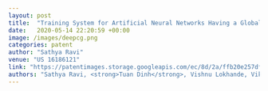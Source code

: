 ```yaml
---
layout: post
title:  "Training System for Artificial Neural Networks Having a Global Weight Constrainer"
date:   2020-05-14 22:20:59 +00:00
image: /images/deepcg.png
categories: patent
author: "Sathya Ravi"
venue: "US 16186121"
link: "https://patentimages.storage.googleapis.com/ec/8d/2a/ffb20e257df4fd/US20200151570A1.pdf"
authors: "Sathya Ravi, <strong>Tuan Dinh</strong>, Vishnu Lokhande, Vikas Singh"
---
```

<!-- [Presented Slides](){:target="_blank"} -->

